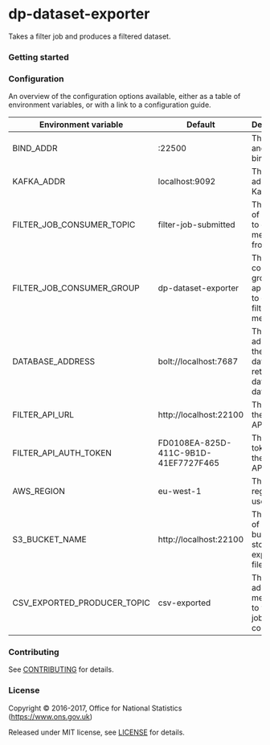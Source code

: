dp-dataset-exporter
================

Takes a filter job and produces a filtered dataset.

### Getting started

### Configuration

An overview of the configuration options available, either as a table of
environment variables, or with a link to a configuration guide.

| Environment variable        | Default                              | Description
| --------------------------- | ------------------------------------ | -----------
| BIND_ADDR                   | :22500                               | The host and port to bind to
| KAFKA_ADDR                  | localhost:9092                       | The address of Kafka
| FILTER_JOB_CONSUMER_TOPIC   | filter-job-submitted                 | The name of the topic to consume messages from
| FILTER_JOB_CONSUMER_GROUP   | dp-dataset-exporter                  | The consumer group this application to consume filter job messages
| DATABASE_ADDRESS            | bolt://localhost:7687                | The address of the database to retrieve dataset data from
| FILTER_API_URL              | http://localhost:22100               | The URL of the filter API
| FILTER_API_AUTH_TOKEN       | FD0108EA-825D-411C-9B1D-41EF7727F465 | The auth token for the filter API
| AWS_REGION                  | eu-west-1                            | The AWS region to use
| S3_BUCKET_NAME              | http://localhost:22100               | The name of the S3 bucket to store exported files
| CSV_EXPORTED_PRODUCER_TOPIC | csv-exported                         | The topic to add messages to when a job is complete

### Contributing

See [CONTRIBUTING](CONTRIBUTING.md) for details.

### License

Copyright © 2016-2017, Office for National Statistics (https://www.ons.gov.uk)

Released under MIT license, see [LICENSE](LICENSE.md) for details.
